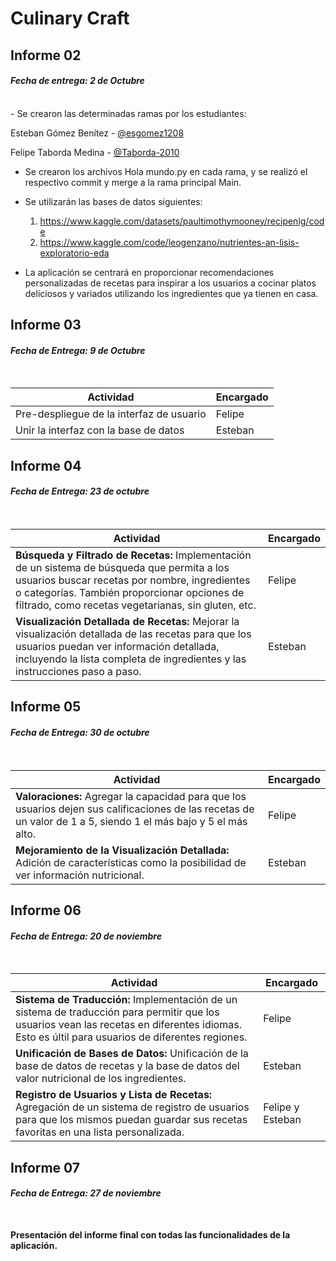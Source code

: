 # Culinary Craft

## Informe 02
#### *Fecha de entrega: 2 de Octubre*
<br>
 - Se crearon las determinadas ramas por los estudiantes:

Esteban Gómez Benítez - [@esgomez1208](https://github.com/esgomez1208)

Felipe Taborda Medina - [@Taborda-2010](https://github.com/Taborda-2010)

 - Se crearon los archivos Hola mundo.py en cada rama, y se realizó el respectivo commit y merge a la rama principal Main.

 - Se utilizarán las bases de datos siguientes:
   1. https://www.kaggle.com/datasets/paultimothymooney/recipenlg/code
   2. https://www.kaggle.com/code/leogenzano/nutrientes-an-lisis-exploratorio-eda
  
 - La aplicación se centrará en proporcionar recomendaciones personalizadas de recetas para inspirar a los usuarios a cocinar platos deliciosos y variados utilizando los ingredientes que ya tienen en casa.


## Informe 03
#### *Fecha de Entrega: 9 de Octubre*
<br>

| Actividad | Encargado |
| ------------- | ------------- |
| Pre-despliegue de la interfaz de usuario | Felipe |
| Unir la interfaz con la base de datos | Esteban |

## Informe 04
#### *Fecha de Entrega: 23 de octubre*
<br>

| Actividad | Encargado |
| ------------- | ------------- |
| **Búsqueda y Filtrado de Recetas:** Implementación de un sistema de búsqueda que permita a los usuarios buscar recetas por nombre, ingredientes o categorías. También proporcionar opciones de filtrado, como recetas vegetarianas, sin gluten, etc. | Felipe |
| **Visualización Detallada de Recetas:** Mejorar la visualización detallada de las recetas para que los usuarios puedan ver información detallada, incluyendo la lista completa de ingredientes y las instrucciones paso a paso. | Esteban |


## Informe 05
#### *Fecha de Entrega: 30 de octubre*
<br>

| Actividad | Encargado |
| ------------- | ------------- |
| **Valoraciones:** Agregar la capacidad para que los usuarios dejen sus calificaciones de las recetas de un valor de 1 a 5, siendo 1 el más bajo y 5 el más alto. | Felipe |
| **Mejoramiento de la Visualización Detallada:** Adición de características como la posibilidad de ver información nutricional. | Esteban |

## Informe 06
#### *Fecha de Entrega: 20 de noviembre*
<br>

| Actividad | Encargado |
| ------------- | ------------- |
| **Sistema de Traducción:** Implementación de un sistema de traducción para permitir que los usuarios vean las recetas en diferentes idiomas. Esto es últil para usuarios de diferentes regiones. | Felipe |
| **Unificación de Bases de Datos:** Unificación de la base de datos de recetas y la base de datos del valor nutricional de los ingredientes. | Esteban |
| **Registro de Usuarios y Lista de Recetas:** Agregación de un sistema de registro de usuarios para que los mismos puedan guardar sus recetas favoritas en una lista personalizada. | Felipe y Esteban |


## Informe 07
#### *Fecha de Entrega: 27 de noviembre*
<br>

 **Presentación del informe final con todas las funcionalidades de la aplicación.**

